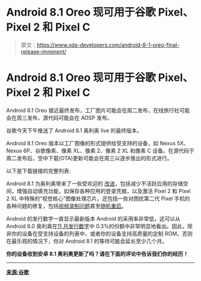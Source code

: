 # Android 8.1 Oreo 现可用于谷歌 Pixel、Pixel 2 和 Pixel C

> 原文：<https://www.xda-developers.com/android-8-1-oreo-final-release-imminent/>

# Android 8.1 Oreo 现可用于谷歌 Pixel、Pixel 2 和 Pixel C

Android 8.1 Oreo 接近最终发布，工厂图片可能会在周二发布，在线旅行社可能会在周三发布，源代码可能会在 AOSP 发布。

谷歌今天下午推送了 Android 8.1 奥利奥 live 的最终版本。

Android 8.1 Oreo 版本以工厂图像的形式提供给受支持的设备，如 Nexus 5X、Nexus 6P、谷歌像素、像素 XL、像素 2、像素 2 XL 和像素 C 设备。在源代码于周二发布后，空中下载(OTA)更新可能会在周三以逐步推出的形式进行。

以下是下载链接的完整列表:

Android 8.1 为奥利奥带来了一些受欢迎的 [改进](https://www.xda-developers.com/android-8-1-developer-preview-2/)，包括减少不活跃应用的存储空间，增强自动填充功能，如保存各种应用的登录凭据，以及激活 Pixel 2 和 Pixel 2 XL 中特殊的“视觉核心”图像处理芯片。还包括一些对困扰第二代 Pixel 手机的各种问题的修复，包括[视频录制问题](http://www.androidpolice.com/2017/11/30/android-8-1-dp2-fixes-poor-audio-pixel-2-pixel-2-xl-experienced-recording-video/)甚至[随机重启](http://www.androidpolice.com/2017/11/29/google-says-pixel-2-random-reboots-may-fixed-android-8-1-dp2/)。

Android 的发行数字一直显示最新版本 Android 的采用率非常低，这可以从 Android 8.0 奥利奥在[11 月发行数字](https://www.xda-developers.com/nougat-android-distribution-number-nov-2017/)中 0.3%的份额中非常明显地看出。因此，除非你的设备在受支持设备的列表中，或者你的设备支持高质量的定制 ROM，否则在最乐观的情况下，你对 Android 8.1 的等待可能会延长至少几个月。

**你的设备收到安卓 8.1 奥利奥更新了吗？请在下面的评论中告诉我们你的经历！**

* * *

[**来源:谷歌**](https://android-developers.googleblog.com/2017/12/welcoming-android-81-oreo-and-android.html)